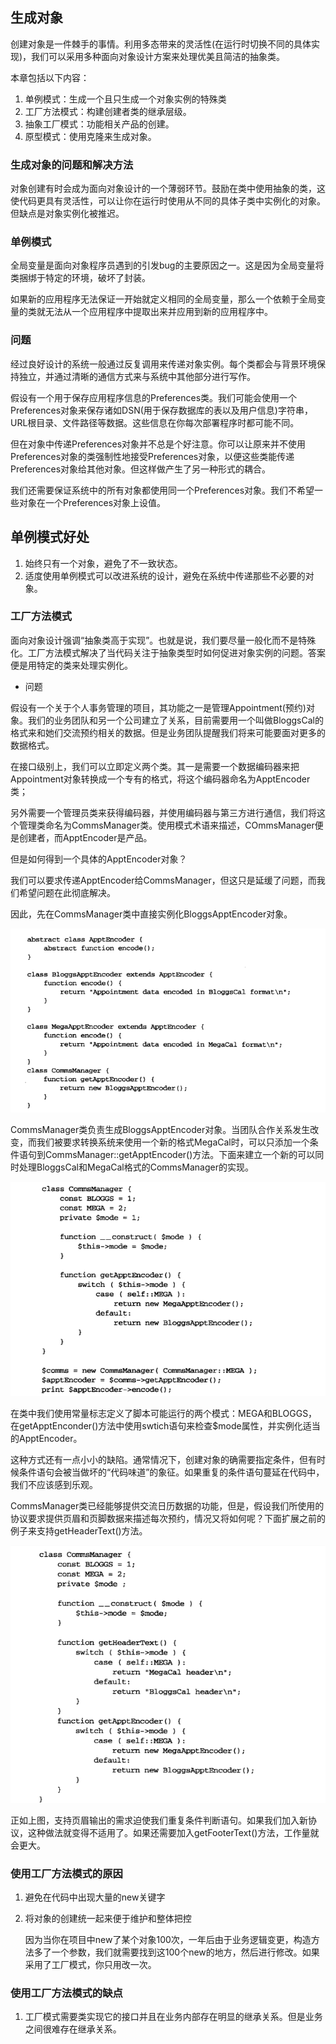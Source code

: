 ## 生成对象

创建对象是一件棘手的事情。利用多态带来的灵活性(在运行时切换不同的具体实现)，我们可以采用多种面向对象设计方案来处理优美且简洁的抽象类。

本章包括以下内容：

1. 单例模式：生成一个且只生成一个对象实例的特殊类
2. 工厂方法模式：构建创建者类的继承层级。
3. 抽象工厂模式：功能相关产品的创建。
4. 原型模式：使用克隆来生成对象。

### 生成对象的问题和解决方法

对象创建有时会成为面向对象设计的一个薄弱环节。鼓励在类中使用抽象的类，这使代码更具有灵活性，可以让你在运行时使用从不同的具体子类中实例化的对象。但缺点是对象实例化被推迟。


### 单例模式

全局变量是面向对象程序员遇到的引发bug的主要原因之一。这是因为全局变量将类捆绑于特定的环境，破坏了封装。

如果新的应用程序无法保证一开始就定义相同的全局变量，那么一个依赖于全局变量的类就无法从一个应用程序中提取出来并应用到新的应用程序中。

### 问题

经过良好设计的系统一般通过反复调用来传递对象实例。每个类都会与背景环境保持独立，并通过清晰的通信方式来与系统中其他部分进行写作。

假设有一个用于保存应用程序信息的Preferences类。我们可能会使用一个Preferences对象来保存诸如DSN(用于保存数据库的表以及用户信息)字符串，URL根目录、文件路径等数据。这些信息在你每次部署程序时都可能不同。

但在对象中传递Preferences对象并不总是个好注意。你可以让原来并不使用Preferences对象的类强制性地接受Preferences对象，以便这些类能传递Preferences对象给其他对象。但这样做产生了另一种形式的耦合。

我们还需要保证系统中的所有对象都使用同一个Preferences对象。我们不希望一些对象在一个Preferences对象上设值。

## 单例模式好处

1. 始终只有一个对象，避免了不一致状态。
2. 适度使用单例模式可以改进系统的设计，避免在系统中传递那些不必要的对象。


### 工厂方法模式

面向对象设计强调“抽象类高于实现”。也就是说，我们要尽量一般化而不是特殊化。工厂方法模式解决了当代码关注于抽象类型时如何促进对象实例的问题。答案便是用特定的类来处理实例化。

* 问题

假设有一个关于个人事务管理的项目，其功能之一是管理Appointment(预约)对象。我们的业务团队和另一个公司建立了关系，目前需要用一个叫做BloggsCal的格式来和她们交流预约相关的数据。但是业务团队提醒我们将来可能要面对更多的数据格式。

在接口级别上，我们可以立即定义两个类。其一是需要一个数据编码器来把Appointment对象转换成一个专有的格式，将这个编码器命名为ApptEncoder类；

另外需要一个管理员类来获得编码器，并使用编码器与第三方进行通信，我们将这个管理类命名为CommsManager类。使用模式术语来描述，COmmsManager便是创建者，而ApptEncoder是产品。

但是如何得到一个具体的ApptEncoder对象？

我们可以要求传递ApptEncoder给CommsManager，但这只是延缓了问题，而我们希望问题在此彻底解决。

因此，先在CommsManager类中直接实例化BloggsApptEncoder对象。

![](./img/2017-11-23_102904.png)

CommsManager类负责生成BloggsApptEncoder对象。当团队合作关系发生改变，而我们被要求转换系统来使用一个新的格式MegaCal时，可以只添加一个条件语句到CommsManager::getApptEncoder()方法。下面来建立一个新的可以同时处理BloggsCal和MegaCal格式的CommsManager的实现。

![](./img/2017-11-23_103211.png)

在类中我们使用常量标志定义了脚本可能运行的两个模式：MEGA和BLOGGS，在getApptEnconder()方法中使用swtich语句来检查$mode属性，并实例化适当的ApptEncoder。

这种方式还有一点小小的缺陷。通常情况下，创建对象的确需要指定条件，但有时候条件语句会被当做坏的“代码味道”的象征。如果重复的条件语句蔓延在代码中，我们不应该感到乐观。

CommsManager类已经能够提供交流日历数据的功能，但是，假设我们所使用的协议要求提供页眉和页脚数据来描述每次预约，情况又将如何呢？下面扩展之前的例子来支持getHeaderText()方法。

![](./img/2017-11-23_103925.png)

正如上图，支持页眉输出的需求迫使我们重复条件判断语句。如果我们加入新协议，这种做法就变得不适用了。如果还需要加入getFooterText()方法，工作量就会更大。

### 使用工厂方法模式的原因

1. 避免在代码中出现大量的new关键字
2. 将对象的创建统一起来便于维护和整体把控

	因为当你在项目中new了某个对象100次，一年后由于业务逻辑变更，构造方法多了一个参数，我们就需要找到这100个new的地方，然后进行修改。如果采用了工厂模式，你只用改一次。

### 使用工厂方法模式的缺点

1. 工厂模式需要类实现它的接口并且在业务内部存在明显的继承关系。但是业务之间很难存在继承关系。



